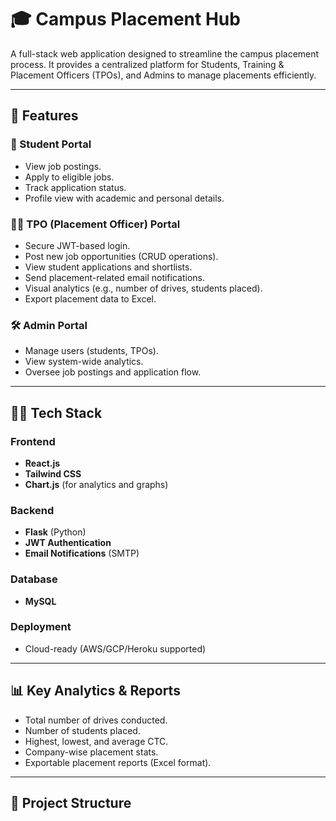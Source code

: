 # 🎓 Campus Placement Hub

A full-stack web application designed to streamline the campus placement process. It provides a centralized platform for Students, Training & Placement Officers (TPOs), and Admins to manage placements efficiently.

---

## 🚀 Features

### 👤 Student Portal
- View job postings.
- Apply to eligible jobs.
- Track application status.
- Profile view with academic and personal details.

### 🧑‍💼 TPO (Placement Officer) Portal
- Secure JWT-based login.
- Post new job opportunities (CRUD operations).
- View student applications and shortlists.
- Send placement-related email notifications.
- Visual analytics (e.g., number of drives, students placed).
- Export placement data to Excel.

### 🛠 Admin Portal
- Manage users (students, TPOs).
- View system-wide analytics.
- Oversee job postings and application flow.

---

## 🧑‍💻 Tech Stack

### Frontend
- **React.js**
- **Tailwind CSS**
- **Chart.js** (for analytics and graphs)

### Backend
- **Flask** (Python)
- **JWT Authentication**
- **Email Notifications** (SMTP)

### Database
- **MySQL**

### Deployment
- Cloud-ready (AWS/GCP/Heroku supported)

---

## 📊 Key Analytics & Reports
- Total number of drives conducted.
- Number of students placed.
- Highest, lowest, and average CTC.
- Company-wise placement stats.
- Exportable placement reports (Excel format).

---

## 📂 Project Structure

